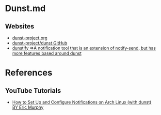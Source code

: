 # Dunst.md

## Websites

* [dunst-project.org](https://dunst-project.org/)
* [dunst-project/dunst GitHub](https://github.com/dunst-project/dunst)
* [dunstify =>A notification tool that is an extension of notify-send, but has more features based around dunst](https://linuxcommandlibrary.com/man/dunstify)

# References

## YouTube Tutorials

* [How to Set Up and Configure Notifications on Arch Linux (with dunst) BY Eric Murphy](https://www.youtube.com/watch?v=XWlbaERuDP4)
